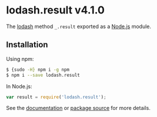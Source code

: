 # lodash.result v4.1.0

The [lodash](https://lodash.com/) method `_.result` exported as a [Node.js](https://nodejs.org/) module.

## Installation

Using npm:
```bash
$ {sudo -H} npm i -g npm
$ npm i --save lodash.result
```

In Node.js:
```js
var result = require('lodash.result');
```

See the [documentation](https://lodash.com/docs#result) or [package source](https://github.com/lodash/lodash/blob/4.1.0-npm-packages/lodash.result) for more details.
